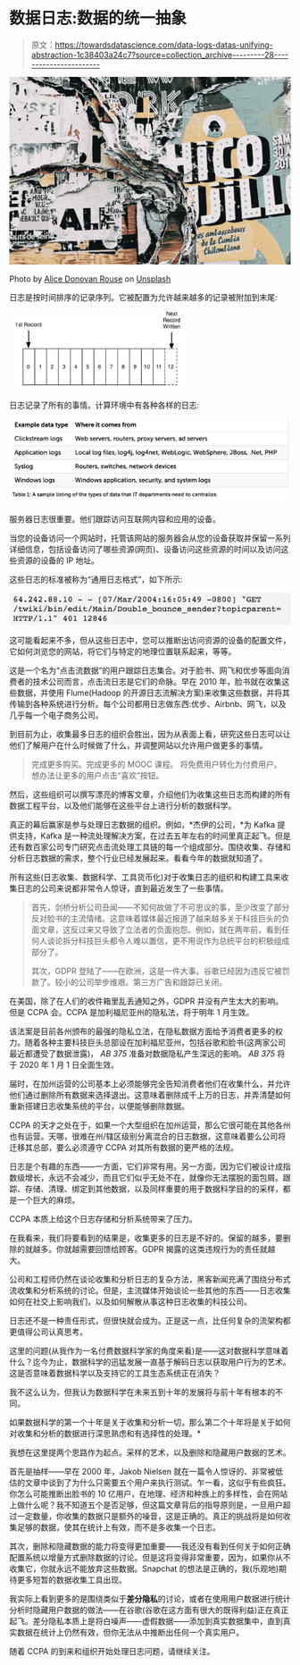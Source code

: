 # 数据日志:数据的统一抽象

> 原文：<https://towardsdatascience.com/data-logs-datas-unifying-abstraction-1c38403a24c7?source=collection_archive---------28----------------------->

![](img/d46359eeba8c2bfa3195d8a5d465b0d6.png)

Photo by [Alice Donovan Rouse](https://unsplash.com/@alicekat?utm_source=unsplash&utm_medium=referral&utm_content=creditCopyText) on [Unsplash](https://unsplash.com/s/photos/art?utm_source=unsplash&utm_medium=referral&utm_content=creditCopyText)

日志是按时间排序的记录序列。它被配置为允许越来越多的记录被附加到末尾:

![](img/b932ff804e51aac0d1efcbbfec5df526.png)

日志记录了所有的事情。计算环境中有各种各样的日志:

![](img/f18ffa76eb33d82712325c473b586f76.png)

服务器日志很重要。他们跟踪访问互联网内容和应用的设备。

当您的设备访问一个网站时，托管该网站的服务器会从您的设备获取并保留一系列详细信息，包括设备访问了哪些资源(网页)、设备访问这些资源的时间以及访问这些资源的设备的 IP 地址。

这些日志的标准被称为“通用日志格式”，如下所示:

![](img/38b7878d6d79e6365b84ead1ec330b60.png)

这可能看起来不多，但从这些日志中，您可以推断出访问资源的设备的配置文件，它如何浏览您的网站，将它们与特定的地理位置联系起来，等等。

这是一个名为“点击流数据”的用户跟踪日志集合。对于脸书、网飞和优步等面向消费者的技术公司而言，点击流日志是它们的命脉。早在 2010 年，脸书就在收集这些数据，并使用 Flume(Hadoop 的开源日志流解决方案)来收集这些数据，并将其传输到各种系统进行分析。每个公司都用日志做东西:优步、Airbnb、网飞，以及几乎每一个电子商务公司。

到目前为止，收集最多日志的组织会胜出，因为从表面上看，研究这些日志可以让他们了解用户在什么时候做了什么，并调整网站以允许用户做更多的事情。

> 完成更多购买。完成更多的 MOOC 课程。
> 将免费用户转化为付费用户。
> 想办法让更多的用户点击“喜欢”按钮。

然后，这些组织可以撰写漂亮的博客文章，介绍他们为收集这些日志而构建的所有数据工程平台，以及他们能够在这些平台上进行分析的数据科学。

真正的幕后赢家是参与处理日志数据的组织。例如，*杰伊的公司，*为 Kafka 提供支持，Kafka 是一种流处理解决方案，在过去五年左右的时间里真正起飞。但是还有数百家公司专门研究点击流处理工具链的每一个组成部分。围绕收集、存储和分析日志数据的需求，整个行业已经发展起来。看看今年的数据就知道了。

所有这些(日志收集、数据科学、工具货币化)对于收集日志的组织和构建工具来收集日志的公司来说都非常令人惊讶，直到最近发生了一些事情。

> 首先，剑桥分析公司丑闻——不知何故做了不可思议的事，至少改变了部分反对脸书的主流情绪。这意味着媒体最近报道了越来越多关于科技巨头的负面文章，这反过来又导致了立法者的负面抱怨。例如，就在两年前，看到任何人谈论拆分科技巨头都令人难以置信，更不用说作为总统平台的积极组成部分了。
> 
> 其次，GDPR 登陆了——在欧洲，这是一件大事。谷歌已经因为违反它被罚款了。较小的公司举步维艰。第三方广告和跟踪已关闭。

在美国，除了在人们的收件箱里乱丢通知之外，GDPR 并没有产生太大的影响。但是 CCPA 会。CCPA 是加利福尼亚州的隐私法，将于明年 1 月生效。

该法案是目前各州颁布的最强的隐私立法，在隐私数据方面给予消费者更多的权力。随着各种主要科技巨头总部设在加利福尼亚州，包括谷歌和脸书(这两家公司最近都遭受了数据泄露)， *AB 375* 准备对数据隐私产生深远的影响。 *AB 375* 将于 2020 年 1 月 1 日全面生效。

届时，在加州运营的公司基本上必须能够完全告知消费者他们在收集什么，并允许他们通过删除所有数据来选择退出。这意味着删除成千上万的日志，并弄清楚如何重新搭建日志收集系统的平台，以便能够删除数据。

CCPA 的天才之处在于，如果一个大型组织在加州运营，那么它很可能在其他各州也有运营。天哪，很难在州/辖区级别分离混合的日志数据，这意味着要么公司将迁移其总部，要么必须遵守 CCPA 对其所有数据的更严格的法规。

日志是个有趣的东西——一方面，它们非常有用。另一方面，因为它们被设计成指数级增长，永远不会减少，而且它们似乎无处不在，就像你无法摆脱的面包屑。跟踪、存储、清理、绑定到其他数据，以及同样重要的用于数据科学目的的采样，都是一个巨大的麻烦。

CCPA 本质上给这个日志存储和分析系统带来了压力。

在我看来，我们将要看到的结果是，收集更多的日志是不好的。保留的越多，要删除的就越多。你就越需要回馈给顾客。GDPR 揭露的这类违规行为的责任就越大。

公司和工程师仍然在谈论收集和分析日志的复杂方法，黑客新闻充满了围绕分布式流收集和分析系统的讨论。但是，主流媒体开始谈论一些其他的东西——日志收集如何在社交上影响我们，以及如何解散从事这种日志收集的科技公司。

日志还不是一种责任形式，但很快就会成为。正是这一点，比任何复杂的流架构都更值得公司认真思考。

这里的问题(从我作为一名付费数据科学家的角度来看)是——这对数据科学意味着什么？迄今为止，数据科学的迅猛发展一直基于解码日志以获取用户行为的艺术。这是否意味着数据科学以及支持它的工具生态系统正在消失？

我不这么认为，但我认为数据科学在未来五到十年的发展将与前十年有根本的不同。

如果数据科学的第一个十年是关于收集和分析一切，那么第二个十年将是关于如何对收集和分析的数据进行深思熟虑和有选择性的处理。*

我想在这里提两个思路作为起点。采样的艺术，以及删除和隐藏用户数据的艺术。

首先是抽样——早在 2000 年，Jakob Nielsen 就在一篇令人惊讶的、非常被低估的文章中谈到了为什么只需要五个用户来执行测试。乍一看，这似乎有些疯狂。你怎么可能推断出脸书的 10 亿用户，在地理、经济和种族上的多样性，会在网站上做什么呢？我不知道五个是否足够，但这篇文章背后的指导原则是，一旦用户超过一定数量，你收集的数据只是额外的噪音，这是正确的。真正的挑战将是如何收集足够的数据，使其在统计上有效，而不是多收集一个日志。

其次，删除和隐藏数据的能力将变得更加重要——我还没有看到任何关于如何正确配置系统以增量方式删除数据的讨论。但是这将变得非常重要，因为，如果你从不收集它，你就永远不能放弃这些数据。Snapchat 的想法是正确的，我(乐观地)期待更多短暂的数据收集工具出现。

我实际上看到更多的是围绕类似于**差分隐私**的讨论，或者在使用用户数据进行统计分析时隐藏用户数据的做法——在谷歌(谷歌在这方面有很大的既得利益)正在真正起飞。差分隐私本质上是将白噪声——虚假数据——添加到真实数据集中，直到真实数据在统计上仍然有效，但你无法从中推断出任何一个真实用户。

随着 CCPA 的到来和组织开始处理日志问题，请继续关注。